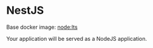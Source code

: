 # NestJS
Base docker image: [node:lts](https://hub.docker.com/_/node)

Your application will be served as a NodeJS application.
